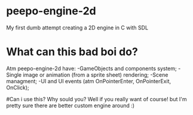 # peepo-engine-2d
My first dumb attempt creating a 2D engine in C with SDL

# What can this bad boi do?
Atm peepo-engine-2d have:
  -GameObjects and components system;
  -Single image or animation (from a sprite sheet) rendering;
  -Scene managment;
  -UI and UI events (atm OnPointerEnter, OnPointerExit, OnClick);
  
 #Can i use this?
 Why sould you? Well if you really want of course! but I'm pretty sure there are better custom engine around :)
